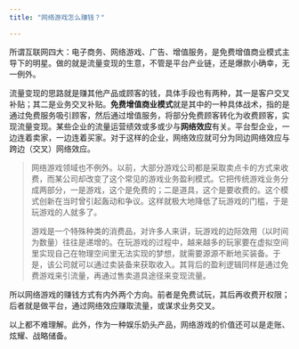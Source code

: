 ```yaml
---
title: "网络游戏怎么赚钱？"

---
```


所谓互联网四大：电子商务、网络游戏、广告、增值服务，是免费增值商业模式主导下的明星。做的就是流量变现的生意，不管是平台产业链，还是爆款小确幸，无一例外。

流量变现的思路就是赚其他产品或顾客的钱，具体手段也有两种，其一是客户交叉补贴；其二是业务交叉补贴。**免费增值商业模式**就是其中的一种具体战术，指的是通过免费服务吸引顾客，然后通过增值服务，将部分免费顾客转化为收费顾客，实现流量变现。某些企业的流量运营绩效或多或少与**网络效应**有关。平台型企业，一边连着卖家，一边连着买家。对于这样的企业，网络效应就可分为同边网络效应与跨边（交叉）网络效应。

>网络游戏领域也不例外。以前，大部分游戏公司都是采取卖点卡的方式来收费，而某公司却改变了这个常见的游戏业务盈利模式。它把传统游戏业务分成两部分，一是游戏，这个是免费的；二是道具，这个是要收费的。这个模式创新在当时曾引起轰动和争议。这样就极大地降低了玩游戏的门槛，于是玩游戏的人就多了。
>
>游戏是一个特殊种类的消费品，对许多人来讲，玩游戏的边际效用（以时间为数量）往往是递增的。在玩游戏的过程中，越来越多的玩家要在虚拟空间里实现自己在物理空间里无法实现的梦想，就需要源源不断地买装备。于是，该公司就可以通过卖装备来获取收入。其背后的盈利逻辑同样是通过免费游戏来引流量，再通过售卖道具途径来变现流量。

所以网络游戏的赚钱方式有内外两个方向。前者是免费试玩，其后再收费开权限；后者就是做平台，通过网络效应赚取流量，或谋求业务交叉。

以上都不难理解。此外，作为一种娱乐奶头产品，网络游戏的价值还可以是走账、炫耀、战略储备。
